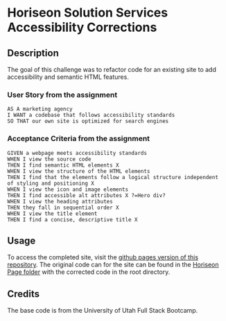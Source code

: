 # Horiseon Solution Services Accessibility Corrections
## Description
The goal of this challenge was to refactor code for an existing site to add accessibility and semantic HTML features.
### User Story from the assignment
```
AS A marketing agency
I WANT a codebase that follows accessibility standards
SO THAT our own site is optimized for search engines
```
### Acceptance Criteria from the assignment
```
GIVEN a webpage meets accessibility standards
WHEN I view the source code
THEN I find semantic HTML elements X
WHEN I view the structure of the HTML elements
THEN I find that the elements follow a logical structure independent of styling and positioning X
WHEN I view the icon and image elements
THEN I find accessible alt attributes X ?=Hero div?
WHEN I view the heading attributes
THEN they fall in sequential order X
WHEN I view the title element
THEN I find a concise, descriptive title X
```
## Usage
To access the completed site, visit the [github pages version of this repository](https://kurohyou.github.io/Horiseon-Refactor-SC/). The original code can for the site can be found in the [Horiseon Page folder](/Horiseon%20Page) with the corrected code in the root directory.
## Credits
The base code is from the University of Utah Full Stack Bootcamp.